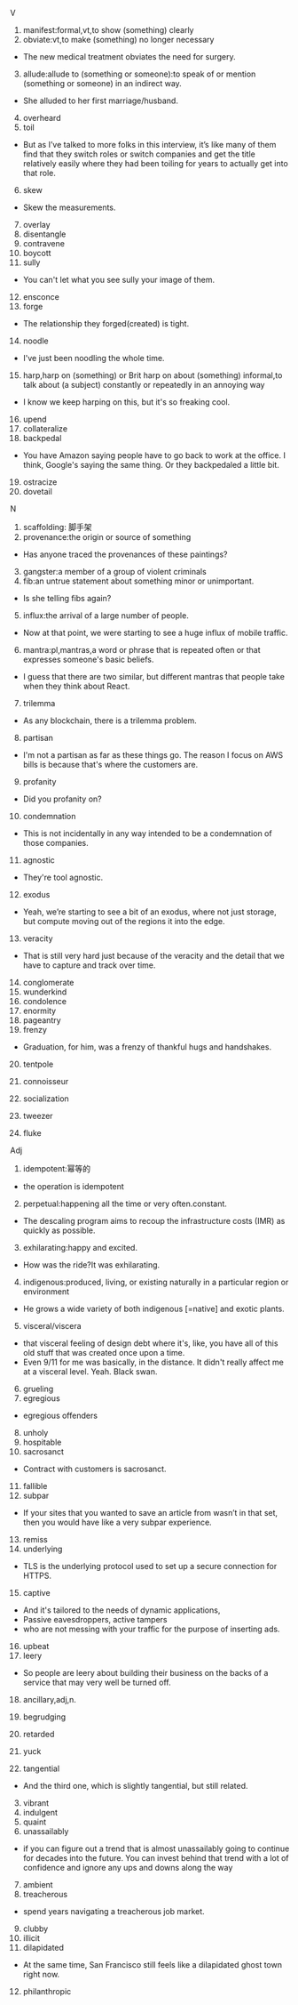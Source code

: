 V
1. manifest:formal,vt,to show (something) clearly
2. obviate:vt,to make (something) no longer necessary
- The new medical treatment obviates the need for surgery.
3. allude:allude to (something or someone):to speak of or mention (something or someone) in an indirect way.
- She alluded to her first marriage/husband.
4. overheard
5. toil
- But as I’ve talked to more folks in this interview, it’s like many of them find that they switch roles or switch companies and get the title relatively easily where they had been toiling for years to actually get into that role.
6. skew
- Skew the measurements.
7. overlay
8. disentangle
9. contravene
10. boycott
11. sully
- You can't let what you see sully your image of them.
12. ensconce
13. forge
- The relationship they forged(created) is tight.
14. noodle
- I've just been noodling the whole time. 
15. harp,harp on (something) or Brit harp on about (something) informal,to talk about (a subject) constantly or repeatedly in an annoying way
- I know we keep harping on this, but it's so freaking cool.
16. upend
17. collateralize
18. backpedal
- You have Amazon saying people have to go back to work at the office. I think, Google's saying the same thing. Or they backpedaled a little bit.
19. ostracize
20. dovetail

N
1. scaffolding: 脚手架
2. provenance:the origin or source of something
- Has anyone traced the provenances of these paintings?
3. gangster:a member of a group of violent criminals
4. fib:an untrue statement about something minor or unimportant.
- Is she telling fibs again?
5. influx:the arrival of a large number of people.
- Now at that point, we were starting to see a huge influx of mobile traffic.
6. mantra:pl,mantras,a word or phrase that is repeated often or that expresses someone's basic beliefs.
- I guess that there are two similar, but different mantras that people take when they think about React. 
7. trilemma
- As any blockchain, there is a trilemma problem.
8. partisan
- I'm not a partisan as far as these things go. The reason I focus on AWS bills is because that's where the customers are. 
9. profanity
- Did you profanity on?
10. condemnation
- This is not incidentally in any way intended to be a condemnation of those companies. 
11. agnostic
- They're tool agnostic.
12. exodus
- Yeah, we’re starting to see a bit of an exodus, where not just storage, but compute moving out of the regions it into the edge.
13. veracity
- That is still very hard just because of the veracity and the detail that we have to capture and track over time.
14. conglomerate
15. wunderkind
16. condolence
17. enormity
18. pageantry
19. frenzy
- Graduation, for him, was a frenzy of thankful hugs and handshakes.
20. tentpole

1. connoisseur
2. socialization
3. tweezer
4. fluke

Adj
1. idempotent:幂等的
- the operation is idempotent
2. perpetual:happening all the time or very often.constant.
- The descaling program aims to recoup the infrastructure costs (IMR) as quickly as possible.
3. exhilarating:happy and excited.
- How was the ride?It was exhilarating.
4. indigenous:produced, living, or existing naturally in a particular region or environment
- He grows a wide variety of both indigenous [=native] and exotic plants.
5. visceral/viscera
- that visceral feeling of design debt where it's, like, you have all of this old stuff that was created once upon a time.
- Even 9/11 for me was basically, in the distance. It didn't really affect me at a visceral level. Yeah. Black swan.
6. grueling
7. egregious
- egregious offenders 
8. unholy
9. hospitable
10. sacrosanct
- Contract with customers is sacrosanct.
11. fallible
12. subpar
- If your sites that you wanted to save an article from wasn’t in that set, then you would have like a very subpar experience.
13. remiss
14. underlying
- TLS is the underlying protocol used to set up a secure connection for HTTPS.
15. captive
- And it's tailored to the needs of dynamic applications,
- Passive eavesdroppers, active tampers
- who are not messing with your traffic for the purpose of inserting ads.
16. upbeat
17. leery
- So people are leery about building their business on the backs of a service that may very well be turned off. 
18. ancillary,adj,n.
19. begrudging
20. retarded


1. yuck
2. tangential
- And the third one, which is slightly tangential, but still related.
3. vibrant
4. indulgent
5. quaint
6. unassailably
- if you can figure out a trend that is almost unassailably going to continue for decades into the future. You can invest behind that trend with a lot of confidence and ignore any ups and downs along the way
7. ambient
8. treacherous
- spend years navigating a treacherous job market.
9. clubby
10. illicit
11. dilapidated
- At the same time, San Francisco still feels like a dilapidated ghost town right now.
12. philanthropic